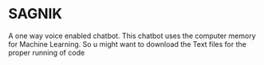 # SAGNIK
A one way voice enabled chatbot.
This chatbot uses the computer memory for Machine Learning. So u might want to download the Text files for the proper running of code
